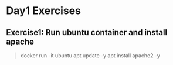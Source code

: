 # Day1 Exercises
## Exercise1: Run ubuntu container and install apache
> docker run -it ubuntu
> apt update -y
> apt install apache2 -y